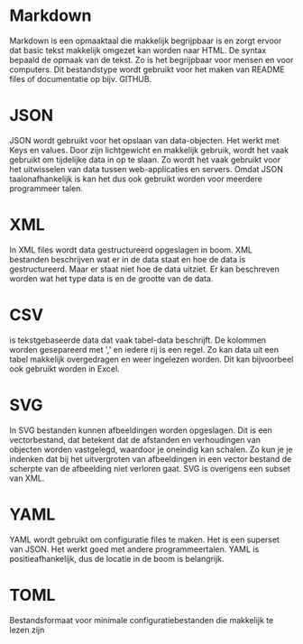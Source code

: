 
# Markdown

Markdown is een opmaaktaal die makkelijk begrijpbaar is en zorgt ervoor dat basic tekst makkelijk omgezet kan worden naar HTML. De syntax bepaald de opmaak van de tekst. Zo is het begrijpbaar voor mensen en voor computers. Dit bestandstype wordt gebruikt voor het maken van README files of documentatie op bijv. GITHUB. 

# JSON

JSON wordt gebruikt voor het opslaan van data-objecten. Het werkt met Keys en values. Door zijn lichtgewicht en makkelijk gebruik, wordt het vaak gebruikt om tijdelijke data in op te slaan. Zo wordt het vaak gebruikt voor het uitwisselen van data tussen web-applicaties en servers. Omdat JSON taalonafhankelijk is kan het dus ook gebruikt worden voor meerdere programmeer talen.

# XML

In XML files wordt data gestructureerd opgeslagen in boom. XML bestanden beschrijven wat er in de data staat en hoe de data is gestructureerd. Maar er staat niet hoe de data uitziet. Er kan beschreven worden wat het type data is en de grootte van de data.

# CSV 

is tekstgebaseerde data dat vaak tabel-data beschrijft. De kolommen worden gesepareerd met ',' en iedere rij is een regel. Zo kan data uit een tabel makkelijk overgedragen en weer ingelezen worden. Dit kan bijvoorbeel ook gebruikt worden in Excel.

# SVG

In SVG bestanden kunnen afbeeldingen worden opgeslagen. Dit is een vectorbestand, dat betekent dat de afstanden en verhoudingen van objecten worden vastgelegd, waardoor je oneindig kan schalen. Zo kun je je indenken dat bij het uitvergroten van afbeeldingen in een vector bestand de scherpte van de afbeelding niet verloren gaat. SVG is overigens een subset van XML.

# YAML 
YAML wordt gebruikt om configuratie files te maken. Het is een superset van JSON. Het werkt goed met andere programmeertalen. YAML is positieafhankelijk, dus de locatie in de boom is belangrijk. 

# TOML
Bestandsformaat voor minimale configuratiebestanden die makkelijk te lezen zijn